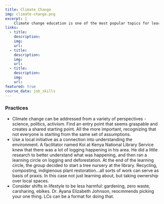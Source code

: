 ```yaml
---
title: Climate Change
img: climate-change.png
excerpt: |
    Climate change education is one of the most popular topics for learning circles, and for good reason: there are few (if any) issues experienced as universally as the effects of humankind on the environment. It’s easy to feel overwhelmed or hopeless when taking on this topic, and that’s ok. The trick is to carve out space where people can improve their understanding and take local action, being proud but recognizing that it’s essential but not sufficient. Learning circles embody the “think globally act locally” mantra, drawing on resources and examples from around the world to generate informed, community-based spaces for both thought and action. So many reasons: talking with kids, making better sense of the news, figuring out how to use time/money, and understanding changing weather patterns we experience. 
links:
  - title: 
    description: 
    img: 
    url: 
  - title: 
    description: 
    img: 
    url: 
  - title: 
    description: 
    img: 
    url: 
featured: true
course_data: job_skills
---
```


### Practices
- Climate change can be addressed from a variety of perspectives - science, politics, activism. Find an entry point that seems graspable and creates a shared starting point. All the more important, recognizing that not everyone is starting from the same set of assumptions.
- Use a local initiative as a connection into understanding the environment.  A facilitator named Koi at Kenya National Library Service knew that there was a lot of logging happening in his area. He did a little research to better understand what was happening, and then ran a learning circle on logging and deforestation. At the end of the learning circle, the group decided to start a tree nursery at the library. Recycling, composting, indigienous plant restoration...all sorts of work can serve as basis of praxis. In this case not just learning about, but taking ownership over local spaces.
- Consider shifts in lifestyle to be less harmful: gardening, zero waste, carsharing, ebikes.  Dr. Ayana Elizabeth Johnson, reocmmends picking your one thing. LCs can be a format for doing that. 
